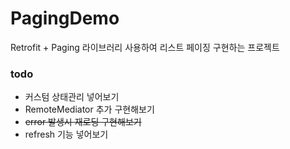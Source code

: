 # PagingDemo
Retrofit + Paging 라이브러리 사용하여 리스트 페이징 구현하는 프로젝트  

### todo
* 커스텀 상태관리 넣어보기 
* RemoteMediator 추가 구현해보기 
* ~~error 발생시 재로딩 구현해보기~~
* refresh 기능 넣어보기 
